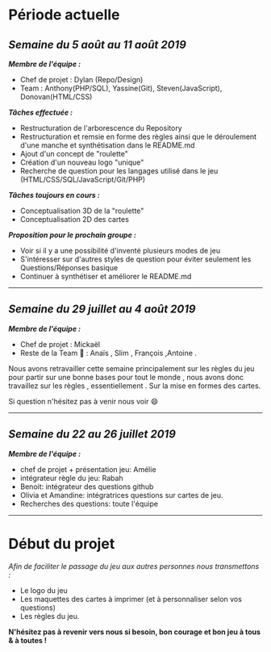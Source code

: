 # Période actuelle

## _Semaine du 5 août au 11 août 2019_

**_Membre de l'équipe :_**

- Chef de projet : Dylan (Repo/Design)
- Team : Anthony(PHP/SQL), Yassine(Git), Steven(JavaScript), Donovan(HTML/CSS)

**_Tâches effectuée :_**

- Restructuration de l'arborescence du Repository
- Restructuration et remsie en forme des règles ainsi que le déroulement d'une manche et synthétisation dans le README.md
- Ajout d'un concept de "roulette"
- Création d'un nouveau logo "unique"
- Recherche de question pour les langages utilisé dans le jeu (HTML/CSS/SQL/JavaScript/Git/PHP)

**_Tâches toujours en cours :_**
- Conceptualisation 3D de la "roulette"
- Conceptualisation 2D des cartes

**_Proposition pour le prochain groupe :_**
- Voir si il y a une possibilité d'inventé plusieurs modes de jeu
- S'intéresser sur d'autres styles de question pour éviter seulement les Questions/Réponses basique
- Continuer à synthétiser et améliorer le README.md

---------------------------------------

## _Semaine du 29 juillet au 4 août 2019_

**_Membre de l'équipe :_**

- Chef de projet : Mickaël
- Reste de la Team :muscle: : Anaïs , Slim , François ,Antoine .

Nous avons retravailler cette semaine principalement sur les règles du jeu pour partir sur une bonne bases pour tout le monde , nous avons donc travaillez sur les règles , essentiellement . Sur la mise en formes des cartes.

Si question n'hésitez pas à venir nous voir :smile:

---------------------------------------

## _Semaine du 22 au 26 juillet 2019_

**_Membre de l'équipe :_**

- chef de projet + présentation jeu: Amélie
- intégrateur règle du jeu: Rabah
- Benoit: intégrateur des questions github
- Olivia et Amandine: intégratrices questions sur cartes de jeu.
- Recherches des questions: toute l'équipe

---------------------------------------

# Début du projet

*Afin de faciliter le passage du jeu aux autres personnes nous transmettons :*

- Le logo du jeu
- Les maquettes des cartes à imprimer (et à personnaliser selon vos questions)
- Les règles du jeu.

**N'hésitez pas à revenir vers nous si besoin, bon courage et bon jeu à tous & à toutes !**

